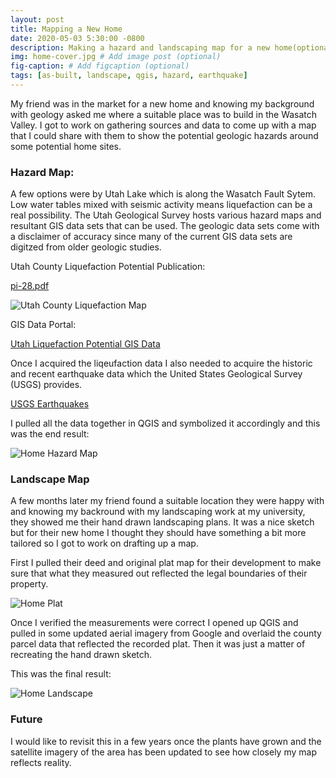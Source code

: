 ```yaml
---
layout: post
title: Mapping a New Home
date: 2020-05-03 5:30:00 -0800
description: Making a hazard and landscaping map for a new home(optional)
img: home-cover.jpg # Add image post (optional)
fig-caption: # Add figcaption (optional)
tags: [as-built, landscape, qgis, hazard, earthquake]
---
```


My friend was in the market for a new home and knowing my background with geology asked me where a suitable place was to build in the Wasatch Valley. I got to work on gathering sources and data to come up with a map that I could share with them to show the potential geologic hazards around some potential home sites.

### Hazard Map:

A few options were by Utah Lake which is along the Wasatch Fault Sytem. Low water tables mixed with seismic activity means liquefaction can be a real possibility. The Utah Geological Survey hosts various hazard maps and resultant GIS data sets that can be used. The geologic data sets come with a disclaimer of accuracy since many of the current GIS data sets are digitzed from older geologic studies.

Utah County Liquefaction Potential Publication:

[pi-28.pdf](https://ugspub.nr.utah.gov/publications/public_information/pi-28.pdf)

![Utah County Liquefaction Map]({{site.baseurl}}/assets/img/home-liquefaction.jpg)

GIS Data Portal:

[Utah Liquefaction Potential GIS Data](https://opendata.gis.utah.gov/datasets/utah-liquefaction-potential)

Once I acquired the liqeufaction data I also needed to acquire the historic and recent earthquake data which the United States Geological Survey (USGS) provides.

[USGS Earthquakes](https://earthquake.usgs.gov/earthquakes/map/)

I pulled all the data together in QGIS and symbolized it accordingly and this was the end result:

![Home Hazard Map]({{site.baseurl}}/assets/img/home-hazard.jpg)

### Landscape Map

A few months later my friend found a suitable location they were happy with and knowing my backround with my landscaping work at my university, they showed me their hand drawn landscaping plans. It was a nice sketch but for their new home I thought they should have something a bit more tailored so I got to work on drafting up a map.

First I pulled their deed and original plat map for their development to make sure that what they measured out reflected the legal boundaries of their property.

![Home Plat]({{site.baseurl}}/assets/img/home-plat.jpg)

Once I verified the measurements were correct I opened up QGIS and pulled in some updated aerial imagery from Google and overlaid the county parcel data that reflected the recorded plat. Then it was just a matter of recreating the hand drawn sketch.
 
This was the final result:
 
![Home Landscape]({{site.baseurl}}/assets/img/home-landscape.jpg)

### Future

I would like to revisit this in a few years once the plants have grown and the satellite imagery of the area has been updated to see how closely my map reflects reality.
